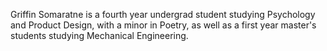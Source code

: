 Griffin Somaratne is a fourth year undergrad student studying Psychology and Product Design, with a minor in Poetry, as well as a first year master's students studying Mechanical Engineering.
